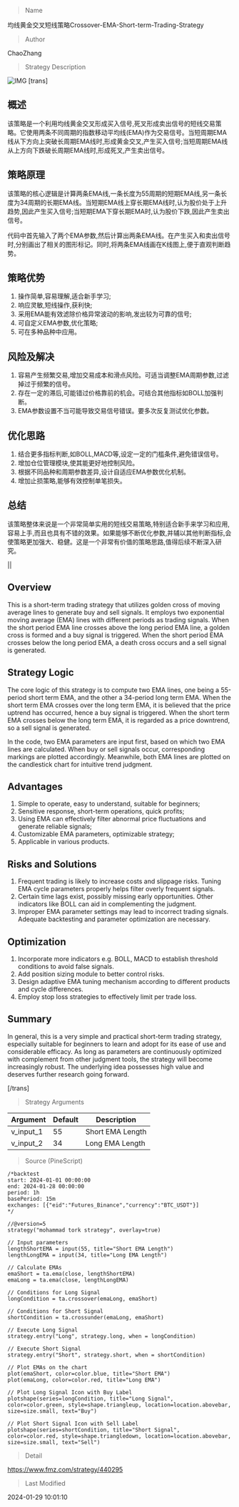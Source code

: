 
> Name

均线黄金交叉短线策略Crossover-EMA-Short-term-Trading-Strategy

> Author

ChaoZhang

> Strategy Description

![IMG](https://www.fmz.com/upload/asset/1a3fb3ecb438acc1280.png)
 [trans]
## 概述

该策略是一个利用均线黄金交叉形成买入信号,死叉形成卖出信号的短线交易策略。它使用两条不同周期的指数移动平均线(EMA)作为交易信号。当短周期EMA线从下方向上突破长周期EMA线时,形成黄金交叉,产生买入信号;当短周期EMA线从上方向下跌破长周期EMA线时,形成死叉,产生卖出信号。

## 策略原理  

该策略的核心逻辑是计算两条EMA线,一条长度为55周期的短期EMA线,另一条长度为34周期的长期EMA线。当短期EMA线上穿长期EMA线时,认为股价处于上升趋势,因此产生买入信号;当短期EMA下穿长期EMA时,认为股价下跌,因此产生卖出信号。

代码中首先输入了两个EMA参数,然后计算出两条EMA线。在产生买入和卖出信号时,分别画出了相关的图形标记。同时,将两条EMA线画在K线图上,便于直观判断趋势。

## 策略优势

1. 操作简单,容易理解,适合新手学习;
2. 响应灵敏,短线操作,获利快; 
3. 采用EMA能有效滤除价格异常波动的影响,发出较为可靠的信号;
4. 可自定义EMA参数,优化策略;
5. 可在多种品种中应用。

## 风险及解决

1. 容易产生频繁交易,增加交易成本和滑点风险。可适当调整EMA周期参数,过滤掉过于频繁的信号。
2. 存在一定的滞后,可能错过价格靠前的机会。可结合其他指标如BOLL加强判断。
3. EMA参数设置不当可能导致交易信号错误。要多次反复测试优化参数。 

## 优化思路

1. 结合更多指标判断,如BOLL,MACD等,设定一定的门槛条件,避免错误信号。
2. 增加仓位管理模块,使其能更好地控制风险。
3. 根据不同品种和周期参数差异,设计自适应EMA参数优化机制。
4. 增加止损策略,能够有效控制单笔损失。

## 总结

该策略整体来说是一个非常简单实用的短线交易策略,特别适合新手来学习和应用,容易上手,而且也具有不错的效果。如果能够不断优化参数,并辅以其他判断指标,会使策略更加强大、稳健。这是一个非常有价值的策略思路,值得后续不断深入研究。

||

## Overview

This is a short-term trading strategy that utilizes golden cross of moving average lines to generate buy and sell signals. It employs two exponential moving average (EMA) lines with different periods as trading signals. When the short period EMA line crosses above the long period EMA line, a golden cross is formed and a buy signal is triggered. When the short period EMA crosses below the long period EMA, a death cross occurs and a sell signal is generated.  

## Strategy Logic

The core logic of this strategy is to compute two EMA lines, one being a 55-period short term EMA, and the other a 34-period long term EMA. When the short term EMA crosses over the long term EMA, it is believed that the price uptrend has occurred, hence a buy signal is triggered. When the short term EMA crosses below the long term EMA, it is regarded as a price downtrend, so a sell signal is generated.

In the code, two EMA parameters are input first, based on which two EMA lines are calculated. When buy or sell signals occur, corresponding markings are plotted accordingly. Meanwhile, both EMA lines are plotted on the candlestick chart for intuitive trend judgment.  

## Advantages

1. Simple to operate, easy to understand, suitable for beginners;  
2. Sensitive response, short-term operations, quick profits;
3. Using EMA can effectively filter abnormal price fluctuations and generate reliable signals;
4. Customizable EMA parameters, optimizable strategy;
5. Applicable in various products.

## Risks and Solutions  

1. Frequent trading is likely to increase costs and slippage risks. Tuning EMA cycle parameters properly helps filter overly frequent signals.  
2. Certain time lags exist, possibly missing early opportunities. Other indicators like BOLL can aid in complementing the judgment.
3. Improper EMA parameter settings may lead to incorrect trading signals. Adequate backtesting and parameter optimization are necessary.  

## Optimization  

1. Incorporate more indicators e.g. BOLL, MACD to establish threshold conditions to avoid false signals.  
2. Add position sizing module to better control risks.
3. Design adaptive EMA tuning mechanism according to different products and cycle differences.  
4. Employ stop loss strategies to effectively limit per trade loss.

## Summary  

In general, this is a very simple and practical short-term trading strategy, especially suitable for beginners to learn and adopt for its ease of use and considerable efficacy. As long as parameters are continuously optimized with complement from other judgment tools, the strategy will become increasingly robust. The underlying idea possesses high value and deserves further research going forward.

[/trans]

> Strategy Arguments



|Argument|Default|Description|
|----|----|----|
|v_input_1|55|Short EMA Length|
|v_input_2|34|Long EMA Length|


> Source (PineScript)

``` pinescript
/*backtest
start: 2024-01-01 00:00:00
end: 2024-01-28 00:00:00
period: 1h
basePeriod: 15m
exchanges: [{"eid":"Futures_Binance","currency":"BTC_USDT"}]
*/

//@version=5
strategy("mohammad tork strategy", overlay=true)

// Input parameters
lengthShortEMA = input(55, title="Short EMA Length")
lengthLongEMA = input(34, title="Long EMA Length")

// Calculate EMAs
emaShort = ta.ema(close, lengthShortEMA)
emaLong = ta.ema(close, lengthLongEMA)

// Conditions for Long Signal
longCondition = ta.crossover(emaLong, emaShort)

// Conditions for Short Signal
shortCondition = ta.crossunder(emaLong, emaShort)

// Execute Long Signal
strategy.entry("Long", strategy.long, when = longCondition)

// Execute Short Signal
strategy.entry("Short", strategy.short, when = shortCondition)

// Plot EMAs on the chart
plot(emaShort, color=color.blue, title="Short EMA")
plot(emaLong, color=color.red, title="Long EMA")

// Plot Long Signal Icon with Buy Label
plotshape(series=longCondition, title="Long Signal", color=color.green, style=shape.triangleup, location=location.abovebar, size=size.small, text="Buy")

// Plot Short Signal Icon with Sell Label
plotshape(series=shortCondition, title="Short Signal", color=color.red, style=shape.triangledown, location=location.abovebar, size=size.small, text="Sell")

```

> Detail

https://www.fmz.com/strategy/440295

> Last Modified

2024-01-29 10:01:10
